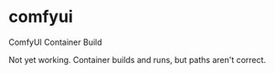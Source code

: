 # comfyui
ComfyUI Container Build

Not yet working. Container builds and runs, but paths aren't correct.